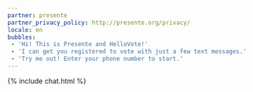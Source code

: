 ```yaml
---
partner: presente
partner_privacy_policy: http://presente.org/privacy/
locale: en
bubbles:
 - 'Hi! This is Presente and HelloVote!'
 - 'I can get you registered to vote with just a few text messages.'
 - 'Try me out! Enter your phone number to start.'
---
```

{% include chat.html %}


